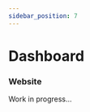 ```yaml
---
sidebar_position: 7
---
```


# Dashboard
### Website

Work in progress...

<!-- The Dashboard will display all the movements in real time that are happening in the event.
This interface will be used by the administration.

![alt text](img/dashboard.png)

> **_note:_**  All prototype was made using [Figma](https://www.figma.com). -->